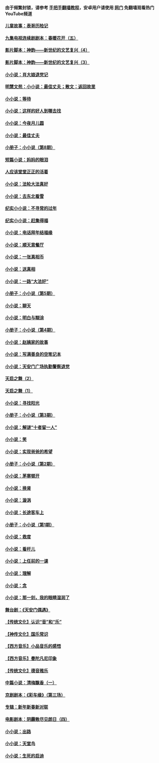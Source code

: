 #### 由于频繁封锁，请参考 [手把手翻墙教程](https://github.com/gfw-breaker/guides/wiki/)，安卓用户请使用 [网门](https://github.com/gfw-breaker/nogfw/blob/master/dl.md?t=05251301) 免翻墙观看热门YouTube频道 

#### [儿童故事：表哥历险记](../pages/328/383535.md?t=05251301) 

#### [九集电视连续剧剧本：春暖花开（五）](../pages/328/275919.md?t=05251301) 

#### [影片脚本：神韵——新世纪的文艺复兴（4）](../pages/328/266089.md?t=05251301) 

#### [影片脚本：神韵——新世纪的文艺复兴（3）](../pages/328/266087.md?t=05251301) 

#### [小小说：肖大娘退党记](../pages/328/239807.md?t=05251301) 

#### [明慧文苑：小小说：最佳丈夫；散文：返回故里](../pages/328/3439.md?t=05251301) 

#### [小小说：等待](../pages/328/223927.md?t=05251301) 

#### [小小说：这样的好人到哪去找](../pages/328/209396.md?t=05251301) 

#### [小小说：今夜月儿圆](../pages/328/193588.md?t=05251301) 

#### [小小说：最佳丈夫](../pages/328/190938.md?t=05251301) 

#### [小册子：小小说（第8期）](../pages/328/188202.md?t=05251301) 

#### [短篇小说：妈妈的眼泪](../pages/328/187712.md?t=05251301) 

#### [人应该堂堂正正的活着](../pages/328/182430.md?t=05251301) 

#### [小小说：法轮大法真好](../pages/328/174669.md?t=05251301) 

#### [小小说：去东北看雪](../pages/328/173882.md?t=05251301) 

#### [纪实小小说：不寻常的过年](../pages/328/173187.md?t=05251301) 

#### [纪实小小说：赶集得福](../pages/328/172652.md?t=05251301) 

#### [小小说：电话拜年结福缘](../pages/328/172533.md?t=05251301) 

#### [小小说：顺天意餐厅](../pages/328/170182.md?t=05251301) 

#### [小小说：一张真相币](../pages/328/169410.md?t=05251301) 

#### [小小说：送真相](../pages/328/166713.md?t=05251301) 

#### [小小说：一路“大法好”](../pages/328/162016.md?t=05251301) 

#### [小册子：小小说（第5期）](../pages/328/161131.md?t=05251301) 

#### [小小说：聊天](../pages/328/159640.md?t=05251301) 

#### [小小说：明白与糊涂](../pages/328/158101.md?t=05251301) 

#### [小册子：小小说（第4期）](../pages/328/158006.md?t=05251301) 

#### [小小说：赵姨家的故事](../pages/328/157843.md?t=05251301) 

#### [小小说：写满善良的空笔记本](../pages/328/157382.md?t=05251301) 

#### [小小说：天安门广场执勤警察退党](../pages/328/156982.md?t=05251301) 

#### [天启之舞（2）](../pages/328/153440.md?t=05251301) 

#### [天启之舞（1）](../pages/328/153439.md?t=05251301) 

#### [小小说：寻找阳光](../pages/328/153065.md?t=05251301) 

#### [小册子：小小说（第3期）](../pages/328/151715.md?t=05251301) 

#### [小小说：解谜“十者留一人”](../pages/328/148967.md?t=05251301) 

#### [小小说：笑](../pages/328/148905.md?t=05251301) 

#### [小小说：实现爸爸的希望](../pages/328/148096.md?t=05251301) 

#### [小册子：小小说（第2期）](../pages/328/147214.md?t=05251301) 

#### [小小说：茅塞顿开](../pages/328/147030.md?t=05251301) 

#### [小小说：换肾](../pages/328/146770.md?t=05251301) 

#### [小小说：漩涡](../pages/328/146683.md?t=05251301) 

#### [小小说：长途客车上](../pages/328/145076.md?t=05251301) 

#### [小册子：小小说（第1期）](../pages/328/143963.md?t=05251301) 

#### [小小说：救度](../pages/328/143927.md?t=05251301) 

#### [小小说：看杆儿](../pages/328/142137.md?t=05251301) 

#### [小小说：上任前的一课](../pages/328/140808.md?t=05251301) 

#### [小小说：理解](../pages/328/140476.md?t=05251301) 

#### [小小说：念](../pages/328/139513.md?t=05251301) 

#### [小小说：那一刻，我的眼睛湿润了](../pages/328/138476.md?t=05251301) 

#### [舞台剧：《天安门偶遇》](../pages/328/117155.md?t=05251301) 

#### [【传统文化】认识“音”和“乐”](../pages/328/108667.md?t=05251301) 

#### [【神传文化】国乐常识](../pages/328/104225.md?t=05251301) 

#### [【西方音乐】小品音乐的感悟](../pages/328/102924.md?t=05251301) 

#### [【西方音乐】曼陀凡尼印象](../pages/328/102922.md?t=05251301) 

#### [【传统文化】德音雅乐](../pages/328/102923.md?t=05251301) 

#### [中篇小说：清梅飘香（一）](../pages/328/101058.md?t=05251301) 

#### [京剧剧本：《彩车缘》（第三场）](../pages/328/96434.md?t=05251301) 

#### [专辑：新年新春新对联](../pages/328/94991.md?t=05251301) 

#### [电影剧本：阴霾散尽见朗日（四）](../pages/328/87081.md?t=05251301) 

#### [小小说：出路](../pages/328/84848.md?t=05251301) 

#### [小小说：天堂鸟](../pages/328/83084.md?t=05251301) 

#### [小小说：生死的启迪](../pages/328/70977.md?t=05251301) 


